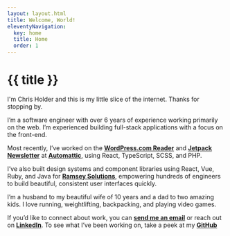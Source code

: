 ```yaml
---
layout: layout.html
title: Welcome, World!
eleventyNavigation:
  key: home
  title: Home
  order: 1
---
```


# {{ title }}

I'm Chris Holder and this is my little slice of the internet. Thanks for stopping by.

I’m a software engineer with over 6 years of experience working primarily on the web. I’m experienced building full-stack applications with a focus on the front-end.

Most recently, I’ve worked on the [**WordPress.com Reader**](https://wordpress.com/discover) and [**Jetpack Newsletter**](https://jetpack.com/newsletter/) at [**Automattic**](https://automattic.com/), using React, TypeScript, SCSS, and PHP.

I’ve also built design systems and component libraries using React, Vue, Ruby, and Java for [**Ramsey Solutions**](https://www.ramseysolutions.com/), empowering hundreds of engineers to build beautiful, consistent user interfaces quickly.

I’m a husband to my beautiful wife of 10 years and a dad to two amazing kids. I love running, weightlifting, backpacking, and playing video games.

If you’d like to connect about work, you can [**send me an email**](mailto:chris@chrisholder.dev) or reach out on [**LinkedIn**](https://www.linkedin.com/in/holdercp). To see what I’ve been working on, take a peek at my [**GitHub**](https://github.com/holdercp/)
